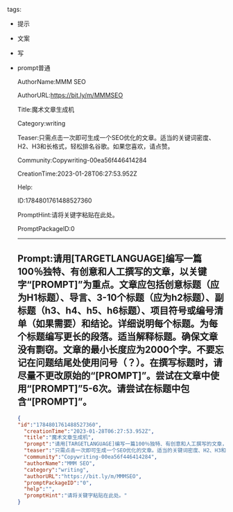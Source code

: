   tags: 
- 提示
- 文案
- 写
- prompt普通

  AuthorName:MMM SEO

  AuthorURL:https://bit.ly/m/MMMSEO

  Title:魔术文章生成机

  Category:writing

  Teaser:只需点击一次即可生成一个SEO优化的文章。适当的关键词密度、H2、H3和长格式，轻松排名谷歌。如果您喜欢，请点赞。

  Community:Copywriting-00ea56f446414284

  CreationTime:2023-01-28T06:27:53.952Z

  Help:

  ID:1784801761488527360

  PromptHint:请将关键字粘贴在此处。

  PromptPackageID:0

  ---

  ## Prompt:请用[TARGETLANGUAGE]编写一篇100％独特、有创意和人工撰写的文章，以关键字“[PROMPT]”为重点。文章应包括创意标题（应为H1标题）、导言、3-10个标题（应为h2标题）、副标题（h3、h4、h5、h6标题）、项目符号或编号清单（如果需要）和结论。详细说明每个标题。为每个标题编写更长的段落。适当解释标题。确保文章没有剽窃。文章的最小长度应为2000个字。不要忘记在问题结尾处使用问号（？）。在撰写标题时，请尽量不更改原始的“[PROMPT]”。尝试在文章中使用“[PROMPT]”5-6次。请尝试在标题中包含“[PROMPT]”。

  ```json
  {
  "id":"1784801761488527360",
    "creationTime":"2023-01-28T06:27:53.952Z",
    "title":"魔术文章生成机",
    "prompt":"请用[TARGETLANGUAGE]编写一篇100％独特、有创意和人工撰写的文章，以关键字“[PROMPT]”为重点。文章应包括创意标题（应为H1标题）、导言、3-10个标题（应为h2标题）、副标题（h3、h4、h5、h6标题）、项目符号或编号清单（如果需要）和结论。详细说明每个标题。为每个标题编写更长的段落。适当解释标题。确保文章没有剽窃。文章的最小长度应为2000个字。不要忘记在问题结尾处使用问号（？）。在撰写标题时，请尽量不更改原始的“[PROMPT]”。尝试在文章中使用“[PROMPT]”5-6次。请尝试在标题中包含“[PROMPT]”。",
    "teaser":"只需点击一次即可生成一个SEO优化的文章。适当的关键词密度、H2、H3和长格式，轻松排名谷歌。如果您喜欢，请点赞。",
    "community":"Copywriting-00ea56f446414284",
    "authorName":"MMM SEO",
    "category":"writing",
    "authorURL":"https://bit.ly/m/MMMSEO",
    "promptPackageID":"0",
    "help":"",
    "promptHint":"请将关键字粘贴在此处。"
  }
  ```
